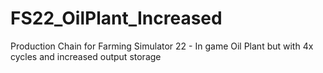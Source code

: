 # FS22_OilPlant_Increased
Production Chain for Farming Simulator 22 - In game Oil Plant but with 4x cycles and increased output storage
